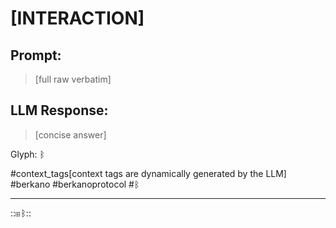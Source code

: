 # **[INTERACTION]**  

## Prompt: 

> [full raw verbatim]  

## LLM Response:

> [concise answer]

Glyph: ᛒ  

#context_tags[context tags are dynamically generated by the LLM] #berkano #berkanoprotocol #ᛒ 

---
::⊞ᛒ::